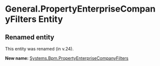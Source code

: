 # General.PropertyEnterpriseCompanyFilters Entity

## Renamed entity

This entity was renamed (in v.24).

**New name:** [Systems.Bpm.PropertyEnterpriseCompanyFilters](Systems.Bpm.PropertyEnterpriseCompanyFilters.md)
